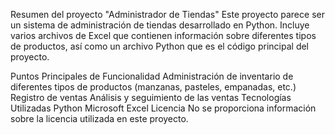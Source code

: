 Resumen del proyecto "Administrador de Tiendas"
Este proyecto parece ser un sistema de administración de tiendas desarrollado en Python. Incluye varios archivos de Excel que contienen información sobre diferentes tipos de productos, así como un archivo Python que es el código principal del proyecto.

Puntos Principales de Funcionalidad
Administración de inventario de diferentes tipos de productos (manzanas, pasteles, empanadas, etc.)
Registro de ventas
Análisis y seguimiento de las ventas
Tecnologías Utilizadas
Python
Microsoft Excel
Licencia
No se proporciona información sobre la licencia utilizada en este proyecto.
